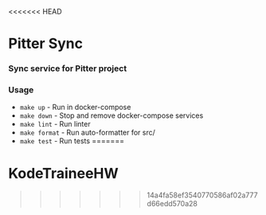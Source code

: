<<<<<<< HEAD
# Pitter Sync

### Sync service for Pitter project


### Usage

- `make up` - Run in docker-compose
- `make down` - Stop and remove docker-compose services
- `make lint` - Run linter
- `make format` - Run auto-formatter for src/
- `make test` - Run tests
=======
# KodeTraineeHW
>>>>>>> 14a4fa58ef3540770586af02a777d66edd570a28
